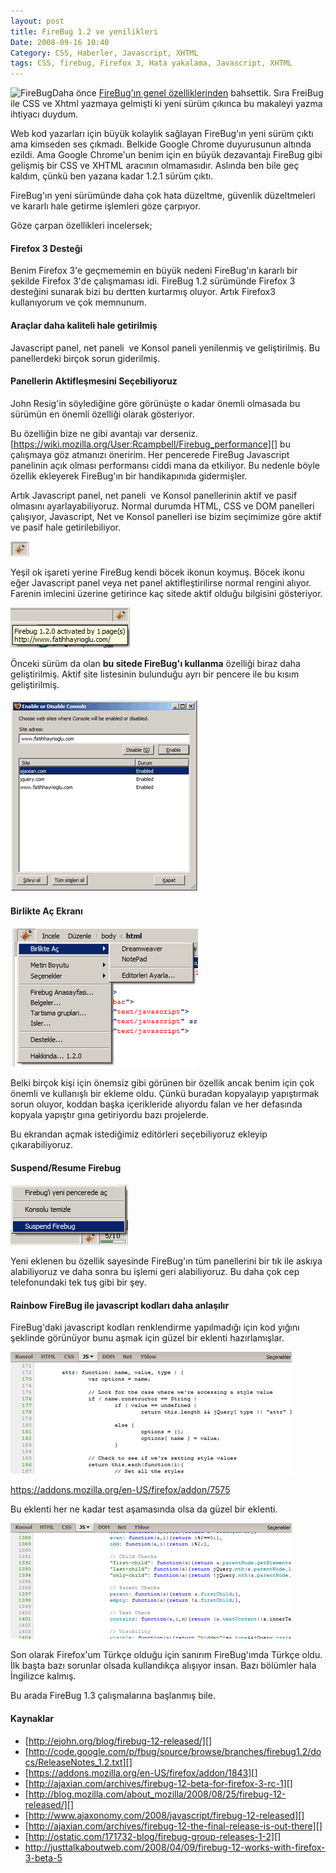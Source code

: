 ```yaml
---
layout: post
title: FireBug 1.2 ve yenilikleri
Date: 2008-09-16 10:40
Category: CSS, Haberler, Javascript, XHTML
tags: CSS, firebug, Firefox 3, Hata yakalama, Javascript, XHTML
---
```


![][100]Daha önce [FireBug'ın genel özelliklerinden][] bahsettik. Sıra
FreiBug ile CSS ve Xhtml yazmaya gelmişti ki yeni sürüm çıkınca bu
makaleyi yazma ihtiyacı duydum.

Web kod yazarları için büyük kolaylık sağlayan FireBug'ın yeni sürüm
çıktı ama kimseden ses çıkmadı. Belkide Google Chrome duyurusunun
altında ezildi. Ama Google Chrome'un benim için en büyük dezavantajı
FireBug gibi gelişmiş bir CSS ve XHTML aracının olmamasıdır. Aslında ben
bile geç kaldım, çünkü ben yazana kadar 1.2.1 sürüm çıktı.

FireBug'ın yeni sürümünde daha çok hata düzeltme, güvenlik düzeltmeleri
ve kararlı hale getirme işlemleri göze çarpıyor.

Göze çarpan özellikleri incelersek;

#### Firefox 3 Desteği

Benim Firefox 3'e geçmememin en büyük nedeni FireBug'ın kararlı bir
şekilde Firefox 3'de çalışmaması idi. FireBug 1.2 sürümünde Firefox 3
desteğini sunarak bizi bu dertten kurtarmış oluyor. Artık Firefox3
kullanıyorum ve çok memnunum.

#### Araçlar daha kaliteli hale getirilmiş

Javascript panel, net paneli  ve Konsol paneli yenilenmiş ve
geliştirilmiş. Bu panellerdeki birçok sorun giderilmiş.

#### Panellerin Aktifleşmesini Seçebiliyoruz

John Resig'in söylediğine göre görünüşte o kadar önemli olmasada bu
sürümün en önemli özelliği olarak gösteriyor.

Bu özelliğin bize ne gibi avantajı var derseniz.
[https://wiki.mozilla.org/User:Rcampbell/Firebug_performance][] bu
çalışmaya göz atmanızı öneririm. Her pencerede FireBug Javascript
panelinin açık olması performansı ciddi mana da etkiliyor. Bu nedenle
böyle özellik ekleyerek FireBug'ın bir handikapınıda gidermişler.

Artık Javascript panel, net paneli  ve Konsol panellerinin aktif ve
pasif olmasını ayarlayabiliyoruz. Normal durumda HTML, CSS ve DOM
panelleri çalışıyor, Javascript, Net ve Konsol panelleri ise bizim
seçimimize göre aktif ve pasif hale getirilebiliyor.

![FireBug ikonu][]

Yeşil ok işareti yerine FireBug kendi böcek ikonun koymuş. Böcek ikonu
eğer Javascript panel veya net panel aktifleştirilirse normal rengini
alıyor. Farenin imlecini üzerine getirince kaç sitede aktif olduğu
bilgisini gösteriyor.

![Fare üzerine gelince][]

Önceki sürüm da olan **bu sitede FireBug'ı kullanma** özelliği biraz
daha geliştirilmiş. Aktif site listesinin bulunduğu ayrı bir pencere ile
bu kısım geliştirilmiş.

![Site][]

#### Birlikte Aç Ekranı

![Birlikte aç][]

Belki birçok kişi için önemsiz gibi görünen bir özellik ancak benim için
çok önemli ve kullanışlı bir ekleme oldu. Çünkü buradan kopyalayıp
yapıştırmak sorun oluyor, koddan başka içerikleride alıyordu falan ve
her defasında kopyala yapıştır gına getiriyordu bazı projelerde.

Bu ekrandan açmak istediğimiz editörleri seçebiliyoruz ekleyip
çıkarabiliyoruz.

#### Suspend/Resume Firebug

![Suspend/Resume][]

Yeni eklenen bu özellik sayesinde FireBug'ın tüm panellerini bir tık ile
askıya alabiliyoruz ve daha sonra bu işlemi geri alabiliyoruz. Bu daha
çok cep telefonundaki tek tuş gibi bir şey.

#### Rainbow FireBug ile javascript kodları daha anlaşılır

FireBug'daki javascript kodları renklendirme yapılmadığı için kod yığını
şeklinde görünüyor bunu aşmak için güzel bir eklenti hazırlamışlar.

![Renklendirme Öncesi][]

https://addons.mozilla.org/en-US/firefox/addon/7575

Bu eklenti her ne kadar test aşamasında olsa da güzel bir eklenti.

![Renklendirme Sonrası][]

Son olarak Firefox'um Türkçe olduğu için sanırım FireBug'ımda Türkçe
oldu. İlk başta bazı sorunlar olsada kullandıkça alışıyor insan. Bazı
bölümler hala İngilizce kalmış.

Bu arada FireBug 1.3 çalışmalarına başlanmış bile.

#### Kaynaklar

-   [http://ejohn.org/blog/firebug-12-released/][]
-   [http://code.google.com/p/fbug/source/browse/branches/firebug1.2/docs/ReleaseNotes_1.2.txt][]
-   [https://addons.mozilla.org/en-US/firefox/addon/1843][]
-   [http://ajaxian.com/archives/firebug-12-beta-for-firefox-3-rc-1][]
-   [http://blog.mozilla.com/about_mozilla/2008/08/25/firebug-12-released/][]
-   [http://www.ajaxonomy.com/2008/javascript/firebug-12-released][]
-   [http://ajaxian.com/archives/firebug-12-the-final-release-is-out-there][]
-   [http://ostatic.com/171732-blog/firebug-group-releases-1-2][]
-   http://justtalkaboutweb.com/2008/04/09/firebug-12-works-with-firefox-3-beta-5


  [100]: /images/firebug_12.jpg "FireBug"

  [FireBug'ın genel özelliklerinden]: http://www.fatihhayrioglu.com/?p=564
  [https://wiki.mozilla.org/User:Rcampbell/Firebug_performance]: https://wiki.mozilla.org/User:Rcampbell/Firebug_performance
  [FireBug ikonu]: /images/firebug_ikon.gif
  [Fare üzerine gelince]: /images/firebug_uzer_gel.gif
  [Site]: /images/site.gif
  [Birlikte aç]: /images/birlikteac.gif
  [Suspend/Resume]: /images/suspend_resume.gif
  [Renklendirme Öncesi]: /images/renklendirme_oncesi.gif
  [Renklendirme Sonrası]: /images/renklendir.gif
  [http://ejohn.org/blog/firebug-12-released/]: http://ejohn.org/blog/firebug-12-released/
  [http://code.google.com/p/fbug/source/browse/branches/firebug1.2/docs/ReleaseNotes_1.2.txt]: http://code.google.com/p/fbug/source/browse/branches/firebug1.2/docs/ReleaseNotes_1.2.txt
    "http://code.google.com/p/fbug/source/browse/branches/firebug1.2/docs/ReleaseNotes_1.2.txt"
  [https://addons.mozilla.org/en-US/firefox/addon/1843]: https://addons.mozilla.org/en-US/firefox/addon/1843
  [http://ajaxian.com/archives/firebug-12-beta-for-firefox-3-rc-1]: http://ajaxian.com/archives/firebug-12-beta-for-firefox-3-rc-1
  [http://blog.mozilla.com/about_mozilla/2008/08/25/firebug-12-released/]: http://blog.mozilla.com/about_mozilla/2008/08/25/firebug-12-released/
  [http://www.ajaxonomy.com/2008/javascript/firebug-12-released]: http://www.ajaxonomy.com/2008/javascript/firebug-12-released
  [http://ajaxian.com/archives/firebug-12-the-final-release-is-out-there]: http://ajaxian.com/archives/firebug-12-the-final-release-is-out-there
  [http://ostatic.com/171732-blog/firebug-group-releases-1-2]: http://ostatic.com/171732-blog/firebug-group-releases-1-2